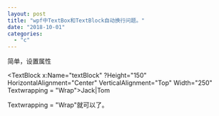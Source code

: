 ```yaml
---
layout: post
title: "wpf中TextBox和TextBlock自动换行问题。"
date: "2018-10-01"
categories: 
  - "c"
---
```


简单，设置属性

<TextBlock x:Name="textBlock" ?Height="150" HorizontalAlignment="Center" VerticalAlignment="Top" Width="250" Textwrapping = "Wrap"\>Jack|Tom</TextBlock>

Textwrapping = "Wrap"就可以了。
